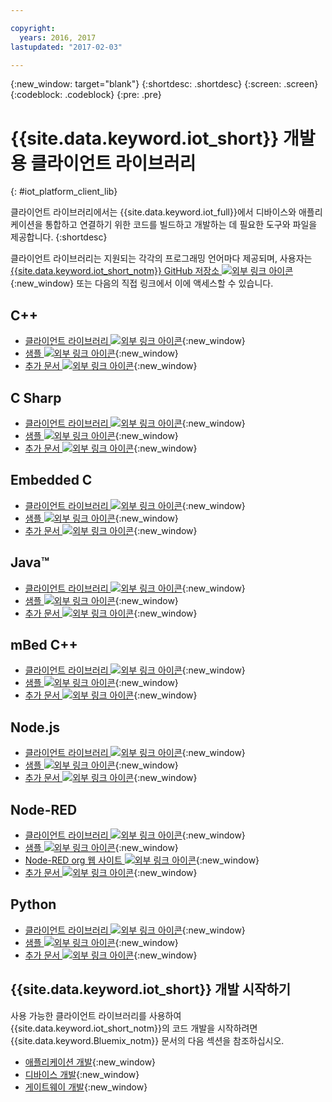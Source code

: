 ```yaml
---

copyright:
  years: 2016, 2017
lastupdated: "2017-02-03"

---
```


{:new_window: target="blank"}
{:shortdesc: .shortdesc}
{:screen: .screen}
{:codeblock: .codeblock}
{:pre: .pre}

# {{site.data.keyword.iot_short}} 개발용 클라이언트 라이브러리
{: #iot_platform_client_lib}

클라이언트 라이브러리에서는 {{site.data.keyword.iot_full}}에서 디바이스와 애플리케이션을 통합하고 연결하기 위한 코드를 빌드하고 개발하는 데 필요한 도구와 파일을 제공합니다.
{:shortdesc}

클라이언트 라이브러리는 지원되는 각각의 프로그래밍 언어마다 제공되며, 사용자는 [{{site.data.keyword.iot_short_notm}} GitHub 저장소 ![외부 링크 아이콘](../../icons/launch-glyph.svg)](https://github.com/ibm-watson-iot){:new_window} 또는 다음의 직접 링크에서 이에 액세스할 수 있습니다. 

## C++

- [클라이언트 라이브러리 ![외부 링크 아이콘](../../icons/launch-glyph.svg)](https://github.com/ibm-watson-iot/iot-cpp){:new_window}
- [샘플 ![외부 링크 아이콘](../../icons/launch-glyph.svg)](https://github.com/ibm-watson-iot/iot-cpp/tree/master/samples){:new_window}
- [추가 문서 ![외부 링크 아이콘](../../icons/launch-glyph.svg)](https://github.com/ibm-watson-iot/iot-cpp/blob/master/README.md){:new_window}

## C Sharp
- [클라이언트 라이브러리 ![외부 링크 아이콘](../../icons/launch-glyph.svg)](https://github.com/ibm-watson-iot/iot-csharp){:new_window}
- [샘플 ![외부 링크 아이콘](../../icons/launch-glyph.svg)](https://github.com/ibm-watson-iot/iot-csharp/tree/master/sample){:new_window}
- [추가 문서 ![외부 링크 아이콘](../../icons/launch-glyph.svg)](https://github.com/ibm-watson-iot/iot-csharp/blob/master/README.md){:new_window}

## Embedded C

- [클라이언트 라이브러리 ![외부 링크 아이콘](../../icons/launch-glyph.svg)](https://github.com/ibm-watson-iot/iot-embeddedc){:new_window}
- [샘플 ![외부 링크 아이콘](../../icons/launch-glyph.svg)](https://github.com/ibm-watson-iot/iot-embeddedc/tree/master/samples){:new_window}
- [추가 문서 ![외부 링크 아이콘](../../icons/launch-glyph.svg)](https://github.com/ibm-watson-iot/iot-embeddedc/blob/master/README.md){:new_window}


## Java™
- [클라이언트 라이브러리 ![외부 링크 아이콘](../../icons/launch-glyph.svg)](https://github.com/ibm-watson-iot/iot-java){:new_window}
- [샘플 ![외부 링크 아이콘](../../icons/launch-glyph.svg)](https://github.com/ibm-watson-iot/iot-java#samples){:new_window}
- [추가 문서 ![외부 링크 아이콘](../../icons/launch-glyph.svg)](https://github.com/ibm-watson-iot/iot-java/blob/master/README.md){:new_window}

## mBed C++

- [클라이언트 라이브러리 ![외부 링크 아이콘](../../icons/launch-glyph.svg)](https://developer.mbed.org/teams/IBM_IoT/code/IBMIoTF/){:new_window}
- [샘플 ![외부 링크 아이콘](../../icons/launch-glyph.svg)](https://developer.mbed.org/teams/IBM_IoT/code/IBMIoTClientLibrarySample/){:new_window}
- [추가 문서 ![외부 링크 아이콘](../../icons/launch-glyph.svg)](http://iotf.readthedocs.io/en/latest/devices/libraries/mbedcpp.html){:new_window}

## Node.js
- [클라이언트 라이브러리 ![외부 링크 아이콘](../../icons/launch-glyph.svg)](https://github.com/ibm-watson-iot/iot-nodejs){:new_window}
- [샘플 ![외부 링크 아이콘](../../icons/launch-glyph.svg)](https://github.com/ibm-watson-iot/iot-nodejs/tree/master/samples){:new_window}
- [추가 문서 ![외부 링크 아이콘](../../icons/launch-glyph.svg)](https://github.com/ibm-watson-iot/iot-nodejs/blob/master/README.md){:new_window}

## Node-RED
- [클라이언트 라이브러리 ![외부 링크 아이콘](../../icons/launch-glyph.svg)](https://github.com/ibm-watson-iot/iot-nodered){:new_window}
- [샘플 ![외부 링크 아이콘](../../icons/launch-glyph.svg)](https://github.com/ibm-watson-iot/iot-nodered/tree/master/samples/rpi){:new_window}
- [Node-RED org 웹 사이트 ![외부 링크 아이콘](../../icons/launch-glyph.svg)](http://nodered.org/){:new_window}
- [추가 문서 ![외부 링크 아이콘](../../icons/launch-glyph.svg)](https://github.com/ibm-watson-iot/iot-nodered/blob/master/README.md){:new_window}

## Python
- [클라이언트 라이브러리 ![외부 링크 아이콘](../../icons/launch-glyph.svg)](https://github.com/ibm-watson-iot/iot-python){:new_window}
- [샘플 ![외부 링크 아이콘](../../icons/launch-glyph.svg)](https://github.com/ibm-watson-iot/iot-python/tree/master/samples){:new_window}
- [추가 문서 ![외부 링크 아이콘](../../icons/launch-glyph.svg)](https://github.com/ibm-watson-iot/iot-python/blob/master/README.rst){:new_window}

## {{site.data.keyword.iot_short}} 개발 시작하기

사용 가능한 클라이언트 라이브러리를 사용하여 {{site.data.keyword.iot_short_notm}}의 코드 개발을 시작하려면 {{site.data.keyword.Bluemix_notm}} 문서의 다음 섹션을 참조하십시오.

- [애플리케이션 개발](applications/api.html){:new_window}
- [디바이스 개발](devices/api.html){:new_window}
- [게이트웨이 개발](gateways/mqtt.html){:new_window}
